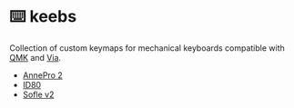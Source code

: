 # :keyboard: keebs 

Collection of custom keymaps for mechanical keyboards compatible with
[QMK](https://github.com/qmk) and [Via](https://github.com/the-via).

- [AnnePro 2](anne-pro-2)
- [ID80](id80)
- [Sofle v2](sofle-v2)